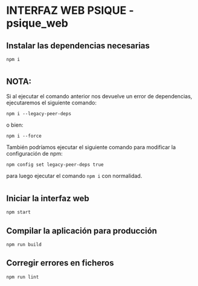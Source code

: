 # INTERFAZ WEB PSIQUE - psique_web

## Instalar las dependencias necesarias

```
npm i
```

#

## NOTA:

Si al ejecutar el comando anterior nos devuelve un error de dependencias, ejecutaremos el siguiente comando:

```
npm i --legacy-peer-deps
```

o bien:

```
npm i --force
```

También podríamos ejecutar el siguiente comando para modificar la configuración de npm:

```
npm config set legacy-peer-deps true
```

para luego ejecutar el comando `npm i` con normalidad.

#

## Iniciar la interfaz web

```
npm start
```

## Compilar la aplicación para producción

```
npm run build
```

## Corregir errores en ficheros

```
npm run lint
```
